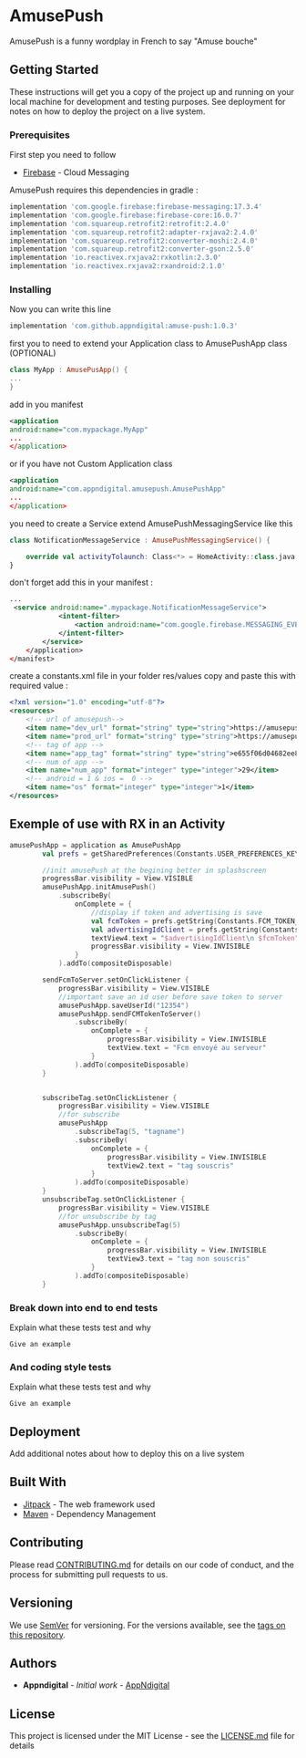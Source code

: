 
# AmusePush

AmusePush is a funny wordplay in French to say "Amuse bouche"

## Getting Started

These instructions will get you a copy of the project up and running on your local machine for development and testing purposes. See deployment for notes on how to deploy the project on a live system.

### Prerequisites
First step you need to follow 

* [Firebase](https://firebase.google.com/docs/android/setup/) - Cloud Messaging

AmusePush requires this dependencies in gradle :

```gradle
implementation 'com.google.firebase:firebase-messaging:17.3.4'
implementation 'com.google.firebase:firebase-core:16.0.7'
implementation 'com.squareup.retrofit2:retrofit:2.4.0'
implementation 'com.squareup.retrofit2:adapter-rxjava2:2.4.0'
implementation 'com.squareup.retrofit2:converter-moshi:2.4.0'
implementation 'com.squareup.retrofit2:converter-gson:2.5.0'
implementation 'io.reactivex.rxjava2:rxkotlin:2.3.0'
implementation 'io.reactivex.rxjava2:rxandroid:2.1.0'
```

### Installing

Now you can write this line

```gradle
implementation 'com.github.appndigital:amuse-push:1.0.3'
```
first you to need to extend your Application class to AmusePushApp class (OPTIONAL)

```kotlin
class MyApp : AmusePusApp() {
...
}
```
add in you manifest 

```xml
<application
android:name="com.mypackage.MyApp"
...
</application>
```
or if you have not Custom Application class

```xml
<application
android:name="com.appndigital.amusepush.AmusePushApp"
...
</application>
```
you need to create a Service extend AmusePushMessagingService like this

```kotlin
class NotificationMessageService : AmusePushMessagingService() {

    override val activityTolaunch: Class<*> = HomeActivity::class.java
}
```

don't forget add this in your manifest :
```xml
...
 <service android:name=".mypackage.NotificationMessageService">
            <intent-filter>
                <action android:name="com.google.firebase.MESSAGING_EVENT" />
            </intent-filter>
        </service>
    </application>
</manifest>
```
create a constants.xml file in your folder res/values copy and paste this with required value :
```xml
<?xml version="1.0" encoding="utf-8"?>
<resources>
    <!-- url of amusepush-->
    <item name="dev_url" format="string" type="string">https://amusepush.appndesk.com/app/</item>
    <item name="prod_url" format="string" type="string">https://amusepush.appndesk.com/app/</item>
    <!-- tag of app -->
    <item name="app_tag" format="string" type="string">e655f06d04682ee8f8a634347727a0d8ea21ca2db6ebd2c6003534e5081a0913</item>
    <!-- num of app -->
    <item name="num_app" format="integer" type="integer">29</item>
    <!-- android = 1 & ios =  0 -->
    <item name="os" format="integer" type="integer">1</item>
</resources>
```

## Exemple of use with RX in an Activity

```kotlin
amusePushApp = application as AmusePushApp
        val prefs = getSharedPreferences(Constants.USER_PREFERENCES_KEY, Context.MODE_PRIVATE)

        //init amusePush at the begining better in splashscreen
        progressBar.visibility = View.VISIBLE
        amusePushApp.initAmusePush()
            .subscribeBy(
                onComplete = {
                    //display if token and advertising is save
                    val fcmToken = prefs.getString(Constants.FCM_TOKEN_PREFERENCES_KEY, "")
                    val advertisingIdClient = prefs.getString(Constants.ADVERTISING_ID_CLIENT_PREFERENCES_KEY, "")
                    textView4.text = "$advertisingIdClient\n $fcmToken"
                    progressBar.visibility = View.INVISIBLE
                }
            ).addTo(compositeDisposable)

        sendFcmToServer.setOnClickListener {
            progressBar.visibility = View.VISIBLE
            //important save an id user before save token to server
            amusePushApp.saveUserId("12354")
            amusePushApp.sendFCMTokenToServer()
                .subscribeBy(
                    onComplete = {
                        progressBar.visibility = View.INVISIBLE
                        textView.text = "Fcm envoyé au serveur"
                    }
                ).addTo(compositeDisposable)
        }


        subscribeTag.setOnClickListener {
            progressBar.visibility = View.VISIBLE
            //for subscribe
            amusePushApp
                .subscribeTag(5, "tagname")
                .subscribeBy(
                    onComplete = {
                        progressBar.visibility = View.INVISIBLE
                        textView2.text = "tag souscris"
                    }
                ).addTo(compositeDisposable)
        }
        unsubscribeTag.setOnClickListener {
            progressBar.visibility = View.VISIBLE
            //for unsubscribe by tag
            amusePushApp.unsubscribeTag(5)
                .subscribeBy(
                    onComplete = {
                        progressBar.visibility = View.INVISIBLE
                        textView3.text = "tag non souscris"
                    }
                ).addTo(compositeDisposable)
        }

```

### Break down into end to end tests

Explain what these tests test and why

```
Give an example
```

### And coding style tests

Explain what these tests test and why

```
Give an example
```

## Deployment

Add additional notes about how to deploy this on a live system

## Built With

* [Jitpack](https://jitpack.io/) - The web framework used
* [Maven](https://maven.apache.org/) - Dependency Management

## Contributing

Please read [CONTRIBUTING.md](https://gist.github.com/PurpleBooth/b24679402957c63ec426) for details on our code of conduct, and the process for submitting pull requests to us.

## Versioning

We use [SemVer](http://semver.org/) for versioning. For the versions available, see the [tags on this repository](https://github.com/your/project/tags). 

## Authors

* **Appndigital** - *Initial work* - [AppNdigital](https://www.appndigital.com/)

## License

This project is licensed under the MIT License - see the [LICENSE.md](LICENSE.md) file for details



